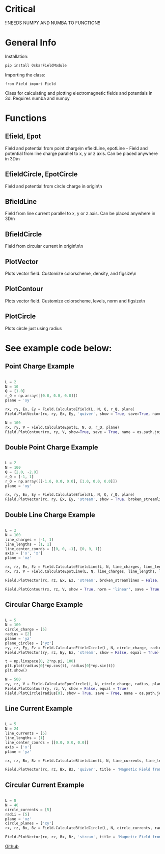 # Critical
!!NEEDS NUMPY AND NUMBA TO FUNCTION!!

# General Info
Installation:
```python
pip install OskarFieldModule

```
Importing the class:
```
from Field import Field
```

Class for calculating and plotting electromagnetic fields and potentials in 3d. Requires numba and numpy

# Functions

## Efield, Epot
Field and potential from point charge\n
efieldLine, epotLine - Field and potential from line charge parallel to x, y or z axis. Can be placed anywhere in 3D\n


## EfieldCircle, EpotCircle 
Field and potential from circle charge in origin\n

## BfieldLine
Field from line current parallel to x, y or z axis. Can be placed anywhere in 3D\n

## BfieldCircle
Field from circular current in origin\n\n

## PlotVector
Plots vector field. Customize colorscheme, density, and figsize\n

## PlotContour
Plots vector field. Customize colorscheme, levels, norm and figsize\n

## PlotCircle
Plots circle just using radius
    
# See example code below:


## Point Charge Example
```python

L = 2
N = 10
Q = [1.0]
r_Q = np.array([[0.0, 0.0, 0.0]])
plane = 'xy'

rx, ry, Ex, Ey = Field.CalculateEfield(L, N, Q, r_Q, plane)
Field.PlotVector(rx, ry, Ex, Ey, 'quiver', show = True, save=True, name = os.path.join(os.path.dirname(__file__), "Example_Figures", "PointCharge.pdf"))

N = 100
rx, ry, V = Field.CalculateEpot(L, N, Q, r_Q, plane)
Field.PlotContour(rx, ry, V, show=True, save = True, name = os.path.join(os.path.dirname(__file__), "Example_Figures", "PointChargeContour.pdf"))
```
## Double Point Charge Example
```python     

L = 2
N = 100
Q = [2.0, -2.0]
r_Q = [-1, 1]
r_Q = np.array([[-1.0, 0.0, 0.0], [1.0, 0.0, 0.0]])
plane = 'xy'

rx, ry, Ex, Ey = Field.CalculateEfield(L, N, Q, r_Q, plane)
Field.PlotVector(rx, ry, Ex, Ey, 'stream', show = True, broken_streamlines = False, save = True, name = os.path.join(os.path.dirname(__file__), "Example_Figures", "DoublePointCharge.pdf"))
```
## Double Line Charge Example
```python       

L = 2
N = 100
line_charges = [-1, 1]
line_lengths = [1, 1]
line_center_coords = [[0, 0, -1], [0, 0, 1]]
axis = ['x', 'x']
plane = 'xz'

rx, rz, Ex, Ez = Field.CalculateEfieldLine(L, N, line_charges, line_lengths, line_center_coords, axis, plane)
rx, rz, V = Field.CalculateEpotLine(L, N, line_charges, line_lengths, line_center_coords, axis, plane)

Field.PlotVector(rx, rz, Ex, Ez, 'stream', broken_streamlines = False, show = True, save = True, name = os.path.join(os.path.dirname(__file__), "Example_Figures", "DoubleLineCharge.pdf"))

Field.PlotContour(rx, rz, V, show = True, norm = 'linear', save = True, name = os.path.join(os.path.dirname(__file__), "Example_Figures", "DoubleLineChargeContour.pdf"))
```
## Circular Charge Example
```python

L = 5
N = 100
circle_charge = [5]
radius = [2]
plane = 'yz'
plane_circles = ['yz']
ry, rz, Ey, Ez = Field.CalculateEfieldCircle(L, N, circle_charge, radius, plane, plane_circles)
Field.PlotVector(ry, rz, Ey, Ez, 'stream', show = False, equal = True)

t = np.linspace(0, 2*np.pi, 100)
plt.plot(radius[0]*np.cos(t), radius[0]*np.sin(t))
plt.show()

N = 500
ry, rz, V = Field.CalculateEpotCircle(L, N, circle_charge, radius, plane, plane_circles)
Field.PlotContour(ry, rz, V, show = False, equal = True)
Field.PlotCircle(radius[0], show = True, save = True, name = os.path.join(os.path.dirname(__file__), "Example_Figures", "CircularCharge.pdf"))
```
## Line Current Example
```python

L = 5
N = 24
line_currents = [5]
line_lengths = [1]
line_center_coords = [[0.0, 0.0, 0.0]]
axis = ['x']
plane = 'yz'

rx, rz, Bx, Bz = Field.CalculateBfieldLine(L, N, line_currents, line_lengths, line_center_coords, axis, plane)

Field.PlotVector(rx, rz, Bx, Bz, 'quiver', title = 'Magnetic Field from Line Current', show = True, save = True, name = os.path.join(os.path.dirname(__file__), "Example_Figures", "LineCurrent.pdf"))
```
## Circular Current Example
```python

L = 8
N = 40
circle_currents = [5]
radii = [5]
plane = 'xz'
circle_planes = ['xy']
rx, rz, Bx, Bz = Field.CalculateBfieldCircle(L, N, circle_currents, radii, plane, circle_planes)

Field.PlotVector(rx, rz, Bx, Bz, 'stream', title = 'Magnetic Field from Circular Line Current', broken_streamlines=False, show = True, cmap = 'inferno', density = .5, save = True, name = os.path.join(os.path.dirname(__file__), "Example_Figures", "CircularCurrent.pdf"))
```

[Github](https://github.com/Oskar-Idland/Oskar-Field-Module)

